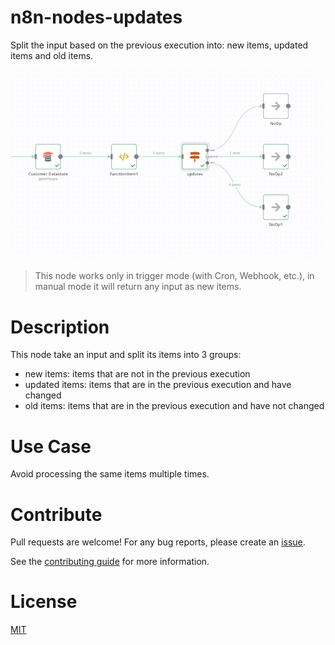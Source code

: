 # n8n-nodes-updates

Split the input based on the previous execution into: new items, updated items and old items.

[![n8n](https://github.com/naskio/n8n-nodes-updates/blob/main/assets/screenshot.png?raw=true)](https://nask.io)

> This node works only in trigger mode (with Cron, Webhook, etc.), in manual mode it will return any input as new items.

# Description

This node take an input and split its items into 3 groups:

- new items: items that are not in the previous execution
- updated items: items that are in the previous execution and have changed
- old items: items that are in the previous execution and have not changed

# Use Case

Avoid processing the same items multiple times.

# Contribute

Pull requests are welcome! For any bug reports, please create
an [issue](https://github.com/naskio/n8n-nodes-updates/issues).

See the [contributing guide](./CONTRIBUTING.md) for more information.

# License

[MIT](./LICENSE)
